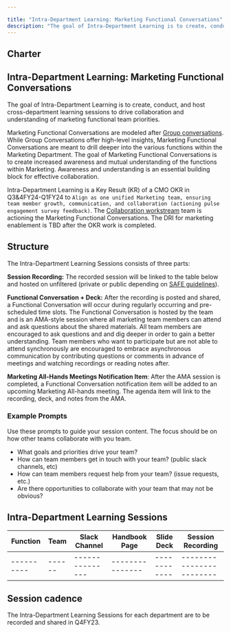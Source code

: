 ```yaml
---

title: "Intra-Department Learning: Marketing Functional Conversations"
description: "The goal of Intra-Department Learning is to create, conduct, and host cross-department learning sessions to drive collaboration and understanding of marketing functional team priorities."
---
```


<link rel="stylesheet" type="text/css" href="/stylesheets/biztech.css" />









## <i class="far fa-newspaper" id="biz-tech-icons"></i> Charter

## Intra-Department Learning: Marketing Functional Conversations 
The goal of Intra-Department Learning is to create, conduct, and host cross-department learning sessions to drive collaboration and understanding of marketing functional team priorities. 

Marketing Functional Conversations are modeled after [Group conversations](/handbook/group-conversations/). While Group Conversations offer high-level insights, Marketing Functional Conversations are meant to drill deeper into the various functions within the Marketing Department. The goal of Marketing Functional Conversations is to create increased awareness and mutual understanding of the functions within Marketing. Awareness and understanding is an essential building block for effective collaboration. 

Intra-Department Learning is a Key Result (KR) of a CMO OKR in Q3&4FY24-Q1FY24 to `Align as one unified Marketing team, ensuring team member growth, communication, and collaboration (actioning pulse engagement survey feedback)`. The [Collaboration workstream](https://gitlab.com/groups/gitlab-com/marketing/-/epics/3289) team is actioning the Marketing Functional Conversations. The DRI for marketing enablement is TBD after the OKR work is completed. 


## Structure
The Intra-Department Learning Sessions consists of three parts:

**Session Recording:** The recorded session will be linked to the table below and hosted on unfiltered (private or public depending on [SAFE guidelines](/handbook/legal/safe-framework/)). 

**Functional Conversation + Deck:** After the recording is posted and shared, a Functional Conversation will occur during regularly occurring and pre-scheduled time slots. The Functional Conversation is hosted by the team and is an AMA-style session where all marketing team members can attend and ask questions about the shared materials. All team members are encouraged to ask questions and and dig deeper in order to gain a better understanding. Team members who want to participate but are not able to attend synchronously are encouraged to embrace asynchronous communication by contributing questions or comments in advance of meetings and watching recordings or reading notes after.

**Marketing All-Hands Meetings Notification Item**: After the AMA session is completed, a Functional Conversation notification item will be added to an upcoming Marketing All-hands meeting. The agenda item will  link to the recording, deck, and notes from the AMA. 

### Example Prompts
Use these prompts to guide your session content. The focus should be on how other teams collaborate with you team. 

* What goals and priorities drive your team?
* How can team members get in touch with your team? (public slack channels, etc)
* How can team members request help from your team? (issue requests, etc.)
* Are there opportunities to collaborate with your team that may not be obvious?

## Intra-Department Learning Sessions
| Function | Team | Slack Channel | Handbook Page | Slide Deck | Session Recording |
|----------|------|---------------|---------------|------------|------------------------|
|----------|------|---------------|---------------|------------|------------------------|

## Session cadence 
The Intra-Department Learning Sessions for each department are to be recorded and shared in Q4FY23. 


